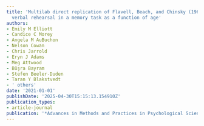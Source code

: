 ```yaml
---
title: 'Multilab direct replication of Flavell, Beach, and Chinsky (1966): Spontaneous
  verbal rehearsal in a memory task as a function of age'
authors:
- Emily M Elliott
- Candice C Morey
- Angela M AuBuchon
- Nelson Cowan
- Chris Jarrold
- Eryn J Adams
- Meg Attwood
- Büşra Bayram
- Stefen Beeler-Duden
- Taran Y Blakstvedt
- ' others'
date: '2021-01-01'
publishDate: '2025-04-30T15:15:13.154910Z'
publication_types:
- article-journal
publication: '*Advances in Methods and Practices in Psychological Science*'
---
```


